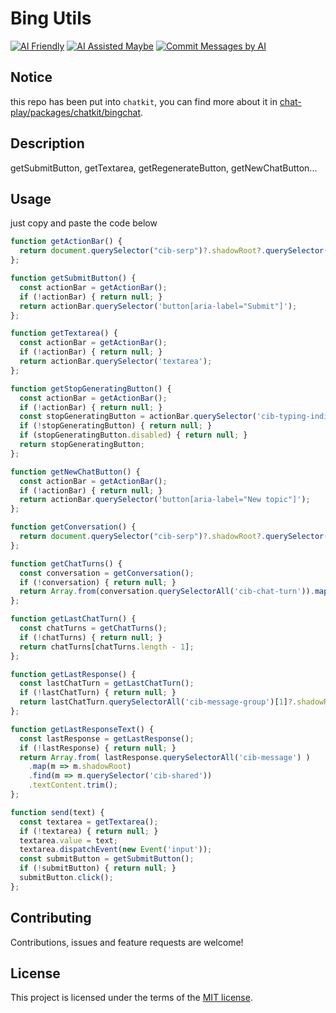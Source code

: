 # Bing Utils

[![AI Friendly](https://img.shields.io/badge/AI-Friendly-pink?style=for-the-badge)](https://github.com/mefengl/made-by-ai)
[![AI Assisted Maybe](https://img.shields.io/badge/AI%20Assisted-Maybe-yellow?style=for-the-badge)](https://github.com/mefengl/made-by-ai)
[![Commit Messages by AI](https://img.shields.io/badge/Commit%20Messages%20by-AI-green?style=for-the-badge)](https://github.com/mefengl/made-by-ai)

## Notice

this repo has been put into `chatkit`, you can find more about it in [chat-play/packages/chatkit/bingchat](https://github.com/mefengl/chat-play).

## Description

getSubmitButton, getTextarea, getRegenerateButton, getNewChatButton...

## Usage

just copy and paste the code below

```js
function getActionBar() {
  return document.querySelector("cib-serp")?.shadowRoot?.querySelector("cib-action-bar")?.shadowRoot;
};
```

```js
function getSubmitButton() {
  const actionBar = getActionBar();
  if (!actionBar) { return null; }
  return actionBar.querySelector('button[aria-label="Submit"]');
};
```

```js
function getTextarea() {
  const actionBar = getActionBar();
  if (!actionBar) { return null; }
  return actionBar.querySelector('textarea');
};
```

```js
function getStopGeneratingButton() {
  const actionBar = getActionBar();
  if (!actionBar) { return null; }
  const stopGeneratingButton = actionBar.querySelector('cib-typing-indicator')?.shadowRoot?.querySelector('button[aria-label="Stop Responding"]');
  if (!stopGeneratingButton) { return null; }
  if (stopGeneratingButton.disabled) { return null; }
  return stopGeneratingButton;
};
```

```js
function getNewChatButton() {
  const actionBar = getActionBar();
  if (!actionBar) { return null; }
  return actionBar.querySelector('button[aria-label="New topic"]');
};
```

```js
function getConversation() {
  return document.querySelector("cib-serp")?.shadowRoot?.querySelector("cib-conversation")?.shadowRoot;
};
```

```js
function getChatTurns() {
  const conversation = getConversation();
  if (!conversation) { return null; }
  return Array.from(conversation.querySelectorAll('cib-chat-turn')).map(t => t.shadowRoot);
};
```

```js
function getLastChatTurn() {
  const chatTurns = getChatTurns();
  if (!chatTurns) { return null; }
  return chatTurns[chatTurns.length - 1];
};
```

```js
function getLastResponse() {
  const lastChatTurn = getLastChatTurn();
  if (!lastChatTurn) { return null; }
  return lastChatTurn.querySelectorAll('cib-message-group')[1]?.shadowRoot;
};
```

```js
function getLastResponseText() {
  const lastResponse = getLastResponse();
  if (!lastResponse) { return null; }
  return Array.from( lastResponse.querySelectorAll('cib-message') )
    .map(m => m.shadowRoot)
    .find(m => m.querySelector('cib-shared'))
    .textContent.trim();
};
```

```js
function send(text) {
  const textarea = getTextarea();
  if (!textarea) { return null; }
  textarea.value = text;
  textarea.dispatchEvent(new Event('input'));
  const submitButton = getSubmitButton();
  if (!submitButton) { return null; }
  submitButton.click();
};
```

## Contributing

Contributions, issues and feature requests are welcome!

## License

This project is licensed under the terms of the [MIT license](/LICENSE).
